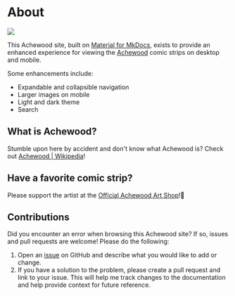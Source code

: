 # About

![](https://www.achewood.com/rsrc/img/raysplace.gif)

This Achewood site, built on [Material for MkDocs](https://squidfunk.github.io/mkdocs-material/), exists to provide an enhanced experience for viewing the [Achewood](https://www.achewood.com/) comic strips on desktop and mobile.

Some enhancements include:

- Expandable and collapsible navigation
- Larger images on mobile
- Light and dark theme
- Search

## What is Achewood?

Stumble upon here by accident and don't know what Achewood is? Check out [Achewood | Wikipedia](https://en.wikipedia.org/wiki/Achewood)!

## Have a favorite comic strip?

Please support the artist at the [Official Achewood Art Shop](https://achewood-holiday-pop-up.myshopify.com/)!🙌

## Contributions

Did you encounter an error when browsing this Achewood site? If so, issues and pull requests are welcome! Please do the following:

1. Open an [issue](https://github.com/josh-wong/achewood/issues) on GitHub and describe what you would like to add or change.
2. If you have a solution to the problem, please create a pull request and link to your issue. This will help me track changes to the documentation and help provide context for future reference.
